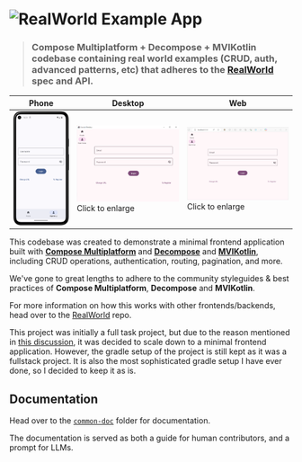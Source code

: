 # ![RealWorld Example App](logo.png)

> <h3>Compose Multiplatform + Decompose + MVIKotlin codebase containing real world examples (CRUD, auth, advanced patterns, etc) that adheres to the <a href="https://github.com/gothinkster/realworld">RealWorld</a> spec and API. </h3>

| Phone | Desktop | Web|
|---|---|---|
| ![Phone App Screenshot](diagram/screenshots/Screenshot_20240911_105149.png) | ![Desktop App Screenshot](diagram/screenshots/Screenshot%202025-01-11%20230957.png) Click to enlarge | ![Web App Screenshot](diagram/screenshots/Screenshot%202025-01-11%20231502.png) Click to enlarge |

This codebase was created to demonstrate a minimal frontend application built with **[Compose Multiplatform](https://www.jetbrains.com/lp/compose-multiplatform/)** and **[Decompose](https://arkivanov.github.io/Decompose/)** and **[MVIKotlin](https://arkivanov.github.io/MVIKotlin/)**, including CRUD operations, authentication, routing, pagination, and more.

We've gone to great lengths to adhere to the community styleguides & best practices of **Compose Multiplatform**, **Decompose** and **MVIKotlin**.

For more information on how this works with other frontends/backends, head over to the [RealWorld](https://github.com/gothinkster/realworld) repo.

This project was initially a full task project, but due to the reason mentioned in [this discussion](https://github.com/gothinkster/realworld/discussions/1545#discussioncomment-10984982), it was decided to scale down to a minimal frontend application. However, the gradle setup of the project is still kept as it was a fullstack project. It is also the most sophisticated gradle setup I have ever done, so I decided to keep it as is.

## Documentation

Head over to the [`common-doc`](common-doc) folder for documentation.

The documentation is served as both a guide for human contributors, and a prompt for LLMs.
